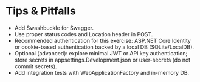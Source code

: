 # Tips & Pitfalls

- Add Swashbuckle for Swagger.
- Use proper status codes and Location header in POST.
- Recommended authentication for this exercise: ASP.NET Core Identity or cookie-based authentication backed by a local DB (SQLite/LocalDB).
- Optional (advanced): explore minimal JWT or API key authentication; store secrets in appsettings.Development.json or user-secrets (do not commit secrets).
- Add integration tests with WebApplicationFactory and in-memory DB.
